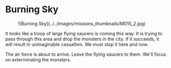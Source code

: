 # Burning Sky

<figure markdown>
  ![Burning Sky](../../images/missions_thumbnails/M015_2.jpg)
</figure>

It looks like a troop of large flying saucers is coming this way. It is trying to pass through this area and drop the monsters in the city. If it succeeds, it will result in unimaginable casualties. We must stop it here and now.

The air force is about to arrive.
Leave the flying saucers to them.
We'll focus on exterminating the monsters.
